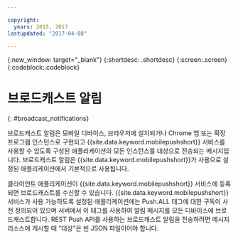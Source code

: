 ```yaml
---

copyright:
  years: 2015, 2017
lastupdated: "2017-04-08"

---
```

{:new_window: target="_blank"}
{:shortdesc: .shortdesc}
{:screen:.screen}
{:codeblock:.codeblock}


# 브로드캐스트 알림 
{: #broadcast_notifications}

브로드캐스트 알림은 모바일 디바이스, 브라우저에 설치되거나 Chrome 앱 또는 확장 프로그램 인스턴스로 구현되고 {{site.data.keyword.mobilepushshort}} 서비스를 사용할 수 있도록 구성된 애플리케이션의 모든 인스턴스를 대상으로 전송되는 메시지입니다. 브로드캐스트 알림은 {{site.data.keyword.mobilepushshort}}가 사용으로 설정된 애플리케이션에서 기본적으로 사용됩니다. 

클라이언트 애플리케이션이 {{site.data.keyword.mobilepushshort}} 서비스에 등록되면 브로드캐스트를 수신할 수 있습니다. {{site.data.keyword.mobilepushshort}} 서비스가 사용 가능하도록 설정된 애플리케이션에는 Push.ALL 태그에 대한 구독이 사전 정의되어 있으며 서버에서 이 태그를 사용하여 알림 메시지를 모든 디바이스에 브로드캐스트합니다. REST Push API를 사용하는 브로드캐스트 알림을 전송하려면 메시지 리소스에 게시할 때 "대상"은 빈 JSON 파일이어야 합니다. 
